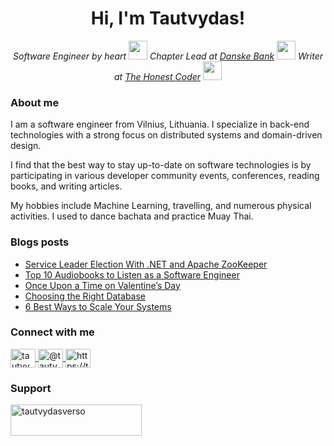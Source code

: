 
<h1 align="center">
  Hi, I'm Tautvydas!
</h1>
<p align="center">
  <em>
    Software Engineer by heart <img src="https://media.giphy.com/media/WosZgPhSO3bzdVQFOl/giphy.gif" width="30">
    Chapter Lead at <a href="https://danskebank.com/">Danske Bank</a> <img src="https://media.giphy.com/media/bh57P8FnH2ZhLrz0pI/giphy.gif" width="30">
    Writer at <a href="https://thehonestcoder.com/">The Honest Coder</a> <img src="https://media.giphy.com/media/3hoLIVAJYkz6T0Ichp/giphy.gif" width="30">
  </em>
</p>

<h3 align="left">
  About me
</h3>
<p>
I am a software engineer from Vilnius, Lithuania. I specialize in back-end technologies with a strong focus on distributed systems and domain-driven design.

I find that the best way to stay up-to-date on software technologies is by participating in various developer community events, conferences, reading books, and writing articles.

My hobbies include Machine Learning, travelling, and numerous physical activities. I used to dance bachata and practice Muay Thai.
</p>

### Blogs posts
<!-- BLOG-POST-LIST:START -->
- [Service Leader Election With .NET and Apache ZooKeeper](https://thehonestcoder.com/service-leader-election-with-net-and-apache-zookeeper/?utm_source=rss&utm_medium=rss&utm_campaign=service-leader-election-with-net-and-apache-zookeeper)
- [Top 10 Audiobooks to Listen as a Software Engineer](https://thehonestcoder.com/top-10-audiobooks-to-listen-to-as-a-software-engineer/?utm_source=rss&utm_medium=rss&utm_campaign=top-10-audiobooks-to-listen-to-as-a-software-engineer)
- [Once Upon a Time on Valentine’s Day](https://thehonestcoder.com/once-upon-a-time-on-valentines-day/?utm_source=rss&utm_medium=rss&utm_campaign=once-upon-a-time-on-valentines-day)
- [Choosing the Right Database](https://thehonestcoder.com/choosing-the-right-database/?utm_source=rss&utm_medium=rss&utm_campaign=choosing-the-right-database)
- [6 Best Ways to Scale Your Systems](https://thehonestcoder.com/6-best-ways-to-scale-your-systems/?utm_source=rss&utm_medium=rss&utm_campaign=6-best-ways-to-scale-your-systems)
<!-- BLOG-POST-LIST:END -->

<h3 align="left">
  Connect with me
</h3>
<p align="left">
  <a href="https://linkedin.com/in/tautvydasversockas" target="blank">
    <img align="center" src="https://raw.githubusercontent.com/rahuldkjain/github-profile-readme-generator/master/src/images/icons/Social/linked-in-alt.svg" alt="tautvydasversockas" height="30" width="40" />
  </a>
  <a href="https://medium.com/@tautvydasversockas" target="blank">
    <img align="center" src="https://raw.githubusercontent.com/rahuldkjain/github-profile-readme-generator/master/src/images/icons/Social/medium.svg" alt="@tautvydasversockas" height="30" width="40" />
  </a>
  <a href="https://thehonestcoder.com/feed/" target="blank">
    <img align="center" src="https://raw.githubusercontent.com/rahuldkjain/github-profile-readme-generator/master/src/images/icons/Social/rss.svg" alt="https://thehonestcoder.com/feed/" height="30" width="40" />
  </a>
</p>

<h3 align="left">
  Support
</h3>
<p>
  <a href="https://www.buymeacoffee.com/tautvydasverso"> 
    <img align="left" src="https://cdn.buymeacoffee.com/buttons/v2/default-yellow.png" height="50" width="210"  alt="tautvydasverso" />
  </a>
</p>

<!--
**tautvydasversockas/tautvydasversockas** is a ✨ _special_ ✨ repository because its `README.md` (this file) appears on your GitHub profile.

Here are some ideas to get you started:

- 🔭 I’m currently working on ...
- 🌱 I’m currently learning ...
- 👯 I’m looking to collaborate on ...
- 🤔 I’m looking for help with ...
- 💬 Ask me about ...
- 📫 How to reach me: ...
- 😄 Pronouns: ...
- ⚡ Fun fact: ...
-->
